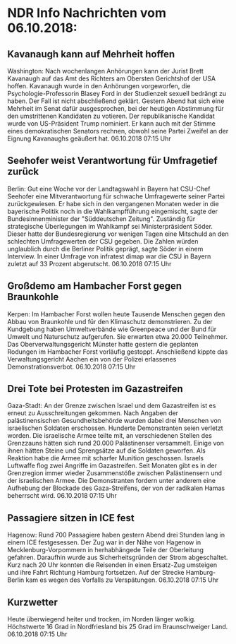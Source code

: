 # NDR Info Nachrichten vom 06.10.2018:


## Kavanaugh kann auf Mehrheit hoffen
Washington: Nach wochenlangen Anhörungen kann der Jurist Brett Kavanaugh auf das Amt des Richters am Obersten Gerichtshof der USA hoffen. Kavanaugh wurde in den Anhörungen vorgeworfen, die Psychologie-Professorin Blasey Ford in der Studienzeit sexuell bedrängt zu haben. Der Fall ist nicht abschließend geklärt. Gestern Abend hat sich eine Mehrheit im Senat dafür ausgesprochen, bei der heutigen Abstimmung für den umstrittenen Kandidaten zu votieren. Der republikanische Kandidat wurde von US-Präsident Trump nominiert. Er kann auch mit der Stimme eines demokratischen Senators rechnen, obwohl seine Partei Zweifel an der Eignung Kavanaughs geäußert hat. 06.10.2018 07:15 Uhr 

## Seehofer weist Verantwortung für Umfragetief zurück
Berlin: Gut eine Woche vor der Landtagswahl in Bayern hat CSU-Chef Seehofer eine Mitverantwortung für schwache Umfragewerte seiner Partei zurückgewiesen. Er habe sich in den vergangenen Monaten weder in die bayerische Politik noch in die Wahlkampfführung eingemischt, sagte der Bundesinnenminister der "Süddeutschen Zeitung". Zuständig für strategische Überlegungen im Wahlkampf sei Ministerpräsident Söder. Dieser hatte der Bundesregierung vor wenigen Tagen eine Mitschuld an den schlechten Umfragewerten der CSU gegeben. Die Zahlen würden unglaublich durch die Berliner Politik geprägt, sagte Söder in einem Interview. In einer Umfrage von infratest dimap war die CSU in Bayern zuletzt auf 33 Prozent abgerutscht. 06.10.2018 07:15 Uhr 

## Großdemo am Hambacher Forst gegen Braunkohle
Kerpen: Im Hambacher Forst wollen heute Tausende Menschen gegen den Abbau von Braunkohle und für den Klimaschutz demonstrieren. Zu der Kundgebung haben Umweltverbände wie Greenpeace und der Bund für Umwelt und Naturschutz aufgerufen. Sie erwarten etwa 20.000 Teilnehmer. Das Oberverwaltungsgericht Münster hatte gestern die geplanten Rodungen im Hambacher Forst vorläufig gestoppt. Anschließend kippte das Verwaltungsgericht Aachen ein von der Polizei erlassenes Demonstrationsverbot. 06.10.2018 07:15 Uhr 

## Drei Tote bei Protesten im Gazastreifen
Gaza-Stadt: An der Grenze zwischen Israel und dem Gazastreifen ist es erneut zu Ausschreitungen gekommen. Nach Angaben der palästinensischen Gesundheitsbehörde wurden dabei drei Menschen von israelischen Soldaten erschossen. Hunderte Demonstranten seien verletzt worden. Die israelische Armee teilte mit, an verschiedenen Stellen des Grenzzauns hätten sich rund 20.000 Palästinenser versammelt. Einige von ihnen hätten Steine und Sprengsätze auf die Soldaten geworfen. Als Reaktion habe die Armee mit scharfer Munition geschossen. Israels Luftwaffe flog zwei Angriffe im Gazastreifen. Seit Monaten gibt es in der Grenzregion immer wieder Zusammenstöße zwischen Palästinensern und der israelischen Armee. Die Demonstranten fordern unter anderem eine Aufhebung der Blockade des Gaza-Streifens, der von der radikalen Hamas beherrscht wird. 06.10.2018 07:15 Uhr 

## Passagiere sitzen in ICE fest
Hagenow: Rund 700 Passagiere haben gestern Abend drei Stunden lang in einem ICE festgesessen. Der Zug war in der Nähe von Hagenow in Mecklenburg-Vorpommern in herhabhängede Teile der Oberleitung gefahren. Daraufhin wurde aus Sicherheitsgründen der Strom abgeschaltet. Kurz nach 20 Uhr konnten die Reisenden in einen Ersatz-Zug umsteigen und ihre Fahrt Richtung Hamburg fortsetzen. Auf der Strecke Hamburg-Berlin kam es wegen des Vorfalls zu Verspätungen. 06.10.2018 07:15 Uhr 

## Kurzwetter
Heute überwiegend heiter und trocken, im Norden länger wolkig. Höchstwerte 16 Grad in Nordfriesland bis 25 Grad im Braunschweiger Land. 06.10.2018 07:15 Uhr 
